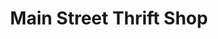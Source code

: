 ---
title: "Main Street Thrift Shop"
url: /dunedin/main-street-thrift-shop/
shop: Gebrauchtwaren
---